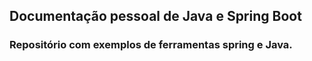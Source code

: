 ## Documentação pessoal de Java e Spring Boot
### Repositório com exemplos de ferramentas spring e Java.
